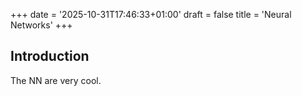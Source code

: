 +++
date = '2025-10-31T17:46:33+01:00'
draft = false
title = 'Neural Networks'
+++
## Introduction

The NN are very cool.